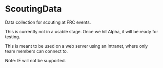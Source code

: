 ScoutingData
============

Data collection for scouting at FRC events.

This is currently not in a usable stage. Once we hit Alpha, it will be ready for testing.

This is meant to be used on a web server using an Intranet, where only team members can connect to.

Note: IE will not be supported.